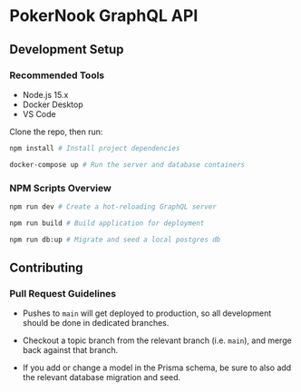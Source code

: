 # PokerNook GraphQL API

## Development Setup

### Recommended Tools

- Node.js 15.x
- Docker Desktop
- VS Code

Clone the repo, then run:

```bash
npm install # Install project dependencies

docker-compose up # Run the server and database containers
```

### NPM Scripts Overview

```bash
npm run dev # Create a hot-reloading GraphQL server

npm run build # Build application for deployment

npm run db:up # Migrate and seed a local postgres db
```

## Contributing

### Pull Request Guidelines

- Pushes to `main` will get deployed to production, so all development should be done in dedicated branches.

- Checkout a topic branch from the relevant branch (i.e. `main`), and merge back against that branch.

- If you add or change a model in the Prisma schema, be sure to also add the relevant database migration and seed.
